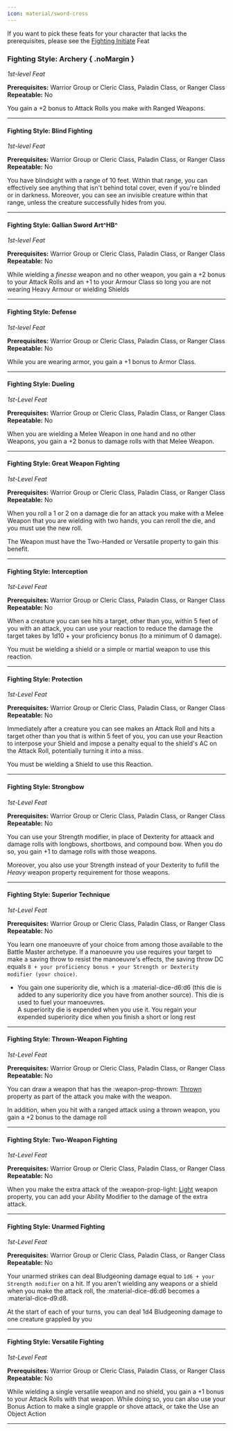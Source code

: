 ```yaml
---
icon: material/sword-cross
---
```


If you want to pick these feats for your character that lacks the prerequisites, please see the [Fighting Initiate](feat-4th-level.md#fighting-intiate) Feat

### Fighting Style: Archery { .noMargin }
*1st-level Feat*

**Prerequisites:** Warrior Group or Cleric Class, Paladin Class, or Ranger Class  
**Repeatable:** No

You gain a +2 bonus to Attack Rolls you make with Ranged Weapons.

---

#### Fighting Style: Blind Fighting
*1st-level Feat*

**Prerequisites:** Warrior Group or Cleric Class, Paladin Class, or Ranger Class  
**Repeatable:** No

You have blindsight with a range of 10 feet. Within that range, you can effectively see anything that isn't behind total cover, even if you're blinded or in darkness. Moreover, you can see an invisible creature within that range, unless the creature successfully hides from you.

---

#### Fighting Style: Gallian Sword Art^HB^
*1st-level Feat*

**Prerequisites:** Warrior Group or Cleric Class, Paladin Class, or Ranger Class  
**Repeatable:** No

While wielding a *finesse* weapon and no other weapon, you gain a +2 bonus to your Attack Rolls and an +1 to your Armour Class so long you are not wearing Heavy Armour or wielding Shields

---

#### Fighting Style: Defense
*1st-level Feat*

**Prerequisites:** Warrior Group or Cleric Class, Paladin Class, or Ranger Class  
**Repeatable:** No

While you are wearing armor, you gain a +1 bonus to Armor Class.

---

#### Fighting Style: Dueling
*1st-Level Feat*

**Prerequisites:** Warrior Group or Cleric Class, Paladin Class, or Ranger Class  
**Repeatable:** No

When you are wielding a Melee Weapon in one hand and no other Weapons, you gain a +2 bonus to damage rolls with that Melee Weapon.

---

#### Fighting Style: Great Weapon Fighting
*1st-Level Feat*

**Prerequisites:** Warrior Group or Cleric Class, Paladin Class, or Ranger Class  
**Repeatable:** No

When you roll a 1 or 2 on a damage die for an attack you make with a Melee Weapon that you are wielding with two hands, you can reroll the die, and you must use the new roll. 

The Weapon must have the Two-Handed or Versatile property to gain this benefit.

---

#### Fighting Style: Interception
*1st-Level Feat*

**Prerequisites:** Warrior Group or Cleric Class, Paladin Class, or Ranger Class  
**Repeatable:** No

When a creature you can see hits a target, other than you, within 5 feet of you with an attack, you can use your reaction to reduce the damage the target takes by 1d10 + your proficiency bonus (to a minimum of 0 damage). 

You must be wielding a shield or a simple or martial weapon to use this reaction.

---

#### Fighting Style: Protection
*1st-Level Feat*

**Prerequisites:** Warrior Group or Cleric Class, Paladin Class, or Ranger Class  
**Repeatable:** No

Immediately after a creature you can see makes an Attack Roll and hits a target other than you that is within 5 feet of you, you can use your Reaction to interpose your Shield and impose a penalty equal to the shield's AC on the Attack Roll, potentially turning it into a miss. 

You must be wielding a Shield to use this Reaction.

---

#### Fighting Style: Strongbow
*1st-Level Feat*

**Prerequisites:** Warrior Group or Cleric Class, Paladin Class, or Ranger Class  
**Repeatable:** No

You can use your Strength modifier, in place of Dexterity for attaack and damage rolls with longbows, shortbows, and compound bow. When you do so, you gain +1 to damage rolls with those weapons.

Moreover, you also use your Strength instead of your Dexterity to fufill the *Heavy* weapon property requirement for those weapons.

---

#### Fighting Style: Superior Technique
*1st-Level Feat*

**Prerequisites:** Warrior Group or Cleric Class, Paladin Class, or Ranger Class  
**Repeatable:** No

You learn one manoeuvre of your choice from among those available to the Battle Master archetype. If a manoeuvre you use requires your target to make a saving throw to resist the manoeuvre's effects, the saving throw DC equals `8 + your proficiency bonus + your Strength or Dexterity modifier (your choice)`.

- You gain one superiority die, which is a :material-dice-d6:d6 (this die is added to any superiority dice you have from another source). This die is used to fuel your manoeuvres.  
A superiority die is expended when you use it. You regain your expended superiority dice when you finish a short or long rest

---

#### Fighting Style: Thrown-Weapon Fighting
*1st-Level Feat*

**Prerequisites:** Warrior Group or Cleric Class, Paladin Class, or Ranger Class  
**Repeatable:** No

You can draw a weapon that has the :weapon-prop-thrown: [Thrown](../../equipment/weapon/index.md#weapon-prop-thrown-lg--thrown) property as part of the attack you make with the weapon.

In addition, when you hit with a ranged attack using a thrown weapon, you gain a +2 bonus to the damage roll

---

#### Fighting Style: Two-Weapon Fighting
*1st-Level Feat*

**Prerequisites:** Warrior Group or Cleric Class, Paladin Class, or Ranger Class  
**Repeatable:** No

When you make the extra attack of the :weapon-prop-light: [Light](../../equipment/weapon/index.md#weapon-prop-light-lg--light) weapon property, you can add your Ability Modifier to the damage of the extra attack.

---

#### Fighting Style: Unarmed Fighting
*1st-Level Feat*

**Prerequisites:** Warrior Group or Cleric Class, Paladin Class, or Ranger Class  
**Repeatable:** No

Your unarmed strikes can deal Bludgeoning damage equal to `1d6 + your Strength modifier` on a hit. If you aren't wielding any weapons or a shield when you make the attack roll, the :material-dice-d6:d6 becomes a :material-dice-d9:d8.

At the start of each of your turns, you can deal 1d4 Bludgeoning damage to one creature grappled by you

---

#### Fighting Style: Versatile Fighting
*1st-Level Feat*

**Prerequisites:** Warrior Group or Cleric Class, Paladin Class, or Ranger Class  
**Repeatable:** No

While wielding a single versatile weapon and no shield, you gain a +1 bonus to your Attack Rolls with that weapon. While doing so, you can also use your Bonus Action to make a single grapple or shove attack, or take the Use an Object Action

---